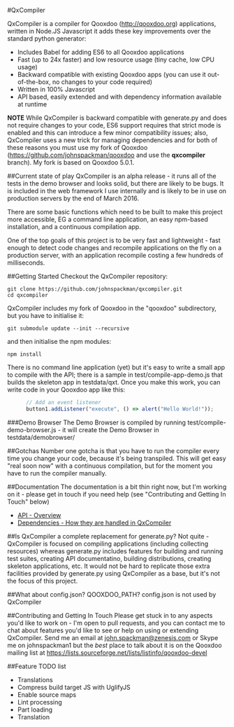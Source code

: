 #QxCompiler

QxCompiler is a compiler for Qooxdoo (http://qooxdoo.org) applications, written in Node.JS Javascript it adds these key 
improvements over the standard python generator:

* Includes Babel for adding ES6 to all Qooxdoo applications 
* Fast (up to 24x faster) and low resource usage (tiny cache, low CPU usage)
* Backward compatible with existing Qooxdoo apps (you can use it out-of-the-box, no changes to your code required)
* Written in 100% Javascript
* API based, easily extended and with dependency information available at runtime

**NOTE** While QxCompiler is backward compatible with generate.py and does not require changes to your code, ES6 support
requires that strict mode is enabled and this can introduce a few minor compatibility issues; also, QxCompiler uses a new
trick for managing dependencies and for both of these reasons you must use my fork of Qooxdoo (https://github.com/johnspackman/qooxdoo 
and use the **qxcompiler** branch).  My fork is based on Qooxdoo 5.0.1.


##Current state of play
QxCompiler is an alpha release - it runs all of the tests in the demo browser and looks solid, but there are likely to
be bugs.  It is included in the web framework I use internally and is likely to be in use on production servers by the
end of March 2016.

There are some basic functions which need to be built to make this project more accessible, EG a command line application,
an easy npm-based installation, and a continuous compilation app.

One of the top goals of this project is to be very fast and lightweight - fast enough to detect code changes and recompile 
applications on the fly on a production server, with an application recompile costing a few hundreds of milliseconds.


##Getting Started
Checkout the QxCompiler repository:

```
git clone https://github.com/johnspackman/qxcompiler.git
cd qxcompiler
```

QxCompiler includes my fork of Qooxdoo in the "qooxdoo" subdirectory, but you have to initialise it:

```
git submodule update --init --recursive
```

and then initialise the npm modules:

```
npm install
```

There is no command line application (yet) but it's easy to write a small app to compile with the API; there is a sample
in test/compile-app-demo.js that builds the skeleton app in testdata/qxt.  Once you make this work, you can write
code in your Qooxdoo app like this:

```javascript
      // Add an event listener
      button1.addListener("execute", () => alert("Hello World!"));
```


###Demo Browser
The Demo Browser is compiled by running test/compile-demo-browser.js - it will create the Demo Browser in testdata/demobrowser/


##Gotchas
Number one gotcha is that you have to run the compiler every time you change your code, because it's being transpiled.
This will get easy "real soon now" with a continuous compilation, but for the moment you have to run the compiler manually.


##Documentation
The documentation is a bit thin right now, but I'm working on it - please get in touch if you need help (see 
"Contributing and Getting In Touch" below)
* [API - Overview](docs/API.md)
* [Dependencies - How they are handled in QxCompiler](docs/Dependencies.md)


##Is QxCompiler a complete replacement for generate.py?
Not quite - QxCompiler is focused on compiling applications (including collecting resources) whereas generate.py includes features 
for building and running test suites, creating API documentatino, building distributions, creating skeleton applications, etc.
It would not be hard to replicate those extra facilities provided by generate.py using QxCompiler as a base, but it's not the 
focus of this project.

##What about config.json?  QOOXDOO_PATH?
config.json is not used by QxCompiler

##Contributing and Getting In Touch
Please get stuck in to any aspects you'd like to work on - I'm open to pull requests, and you can contact me to chat 
about features you'd like to see or help on using or extending QxCompiler.  Send me an email at john.spackman@zenesis.com
or Skype me on johnspackman1 but the *best* place to talk about it is on the Qooxdoo mailing list at 
https://lists.sourceforge.net/lists/listinfo/qooxdoo-devel


##Feature TODO list
* Translations
* Compress build target JS with UglifyJS
* Enable source maps
* Lint processing
* Part loading
* Translation

